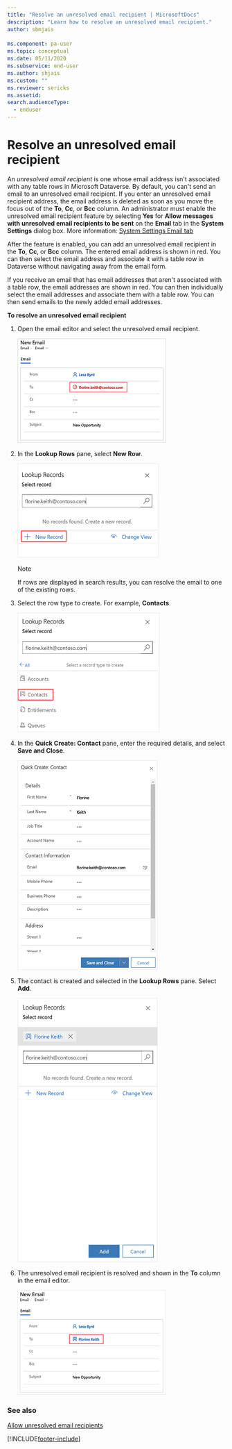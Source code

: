 ```yaml
---
title: "Resolve an unresolved email recipient | MicrosoftDocs"
description: "Learn how to resolve an unresolved email recipient."
author: sbmjais

ms.component: pa-user
ms.topic: conceptual
ms.date: 05/11/2020
ms.subservice: end-user
ms.author: shjais
ms.custom: ""
ms.reviewer: sericks
ms.assetid: 
search.audienceType: 
  - enduser
---
```


# Resolve an unresolved email recipient

An *unresolved email recipient* is one whose email address isn't associated with any table rows in Microsoft Dataverse. By default, you can't send an email to an unresolved email recipient. If you enter an unresolved email recipient address, the email address is deleted as soon as you move the focus out of the **To**, **Cc**, or **Bcc** column. An administrator must enable the unresolved email recipient feature by selecting **Yes** for **Allow messages with unresolved email recipients to be sent** on the **Email** tab in the **System Settings** dialog box. More information: [System Settings Email tab](/power-platform/admin/system-settings-dialog-box-email-tab)

After the feature is enabled, you can add an unresolved email recipient in the **To**, **Cc**, or **Bcc** column. The entered email address is shown in red. You can then select the email address and associate it with a table row in Dataverse without navigating away from the email form.

If you receive an email that has email addresses that aren't associated with a table row, the email addresses are shown in red. You can then individually select the email addresses and associate them with a table row. You can then send emails to the newly added email addresses.

**To resolve an unresolved email recipient**

1. Open the email editor and select the unresolved email recipient.

    ![Unresolved email recipient.](media/unresolved-email.png "Unresolved email recipient")

2. In the **Lookup Rows** pane, select **New Row**.

    ![Lookup Rows pane for unresolved email recipient.](media/unresolved-email-lookup.png "Lookup Rows pane for unresolved email recipient")

    > [!NOTE]
    > If rows are displayed in search results, you can resolve the email to one of the existing rows.

3. Select the row type to create. For example, **Contacts**.

    ![Select a row type.](media/unresolved-email-select-record-type.png "Select a row type")

4. In the **Quick Create: Contact** pane, enter the required details, and select **Save and Close**.

    ![Enter contact details.](media/unresolved-email-create-record.png "Enter contact details")

5. The contact is created and selected in the **Lookup Rows** pane. Select **Add**.

    ![Add the contact.](media/unresolved-email-add-record.png "Add the contact")

6. The unresolved email recipient is resolved and shown in the **To** column in the email editor.

    ![Resolved email recipient.](media/resolved-email-recipient.png "Resolved email recipient")


### See also

[Allow unresolved email recipients](/power-platform/admin/system-settings-dialog-box-email-tab)


[!INCLUDE[footer-include](../includes/footer-banner.md)]

